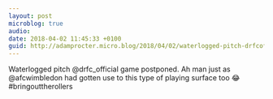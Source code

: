 ```yaml
---
layout: post
microblog: true
audio: 
date: 2018-04-02 11:45:33 +0100
guid: http://adamprocter.micro.blog/2018/04/02/waterlogged-pitch-drfcofficial.html
---
```

Waterlogged pitch @drfc_official game postponed. Ah man just as @afcwimbledon had gotten use to this type of playing surface too 😂 #bringouttherollers
